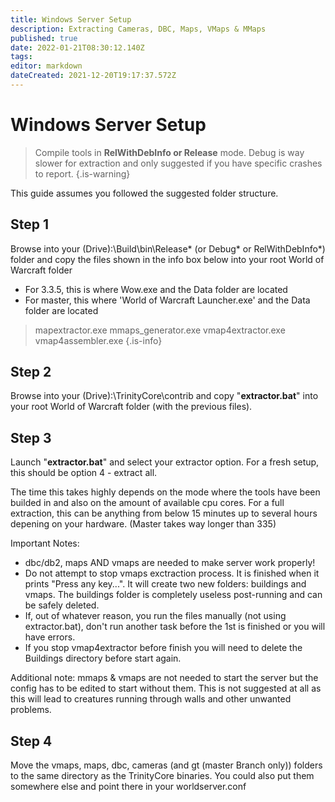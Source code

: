 ```yaml
---
title: Windows Server Setup
description: Extracting Cameras, DBC, Maps, VMaps & MMaps
published: true
date: 2022-01-21T08:30:12.140Z
tags: 
editor: markdown
dateCreated: 2021-12-20T19:17:37.572Z
---
```


# Windows Server Setup

> Compile tools in **RelWithDebInfo or Release** mode. 
> Debug is way slower for extraction and only suggested if you have specific crashes to report.
{.is-warning}

This guide assumes you followed the suggested folder structure. 

## Step 1
Browse into your (Drive):\Build\bin\Release* (or Debug* or RelWithDebInfo*) folder and copy the files shown in the info box below into your root World of Warcraft folder

- For 3.3.5, this is where Wow.exe and the Data folder are located
- For master, this where 'World of Warcraft Launcher.exe' and the Data folder are located

> mapextractor.exe
> mmaps_generator.exe
> vmap4extractor.exe
> vmap4assembler.exe
{.is-info}

## Step 2
Browse into your (Drive):\TrinityCore\contrib and copy "**extractor.bat**" into your root World of Warcraft folder (with the previous files).

## Step 3
Launch "**extractor.bat**" and select your extractor option. For a fresh setup, this should be option 4 - extract all.

The time this takes highly depends on the mode where the tools have been builded in and also on the amount of available cpu cores.
For a full extraction, this can be anything from below 15 minutes up to several hours depening on your hardware. (Master takes way longer than 335)

Important Notes:

- dbc/db2, maps AND vmaps are needed to make server work properly!
- Do not attempt to stop vmaps exctraction process. It is finished when it prints "Press any key...". It will create two new folders: buildings and vmaps. The buildings folder is completely useless post-running and can be safely deleted.
- If, out of whatever reason, you run the files manually (not using extractor.bat), don't run another task before the 1st is finished or you will have errors.
- If you stop vmap4extractor before finish you will need to delete the Buildings directory before start again.

Additional note:
mmaps & vmaps are not needed to start the server but the config has to be edited to start without them. This is not suggested at all as this will lead to creatures running through walls and other unwanted problems.

## Step 4
Move the vmaps, maps, dbc, cameras (and gt (master Branch only)) folders to the same directory as the TrinityCore binaries.
You could also put them somewhere else and point there in your worldserver.conf